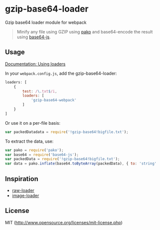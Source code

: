 # gzip-base64-loader

Gzip base64 loader module for webpack

> Minify any file using GZIP using [pako](http://nodeca.github.io/pako/) and base64-encode the result using [base64-js](https://github.com/davidchambers/Base64.js).

## Usage

[Documentation: Using loaders](http://webpack.github.io/docs/using-loaders.html)

In your `webpack.config.js`, add the gzip-base64-loader:

```javascript
loaders: [
    {
        test: /\.txt$/i,
        loaders: [
            'gzip-base64-webpack'
        ]
    }
]
```

Or use it on a per-file basis:

```javascript
var packedDatadata = require('!gzip-base64!bigfile.txt');
```

To extract the data, use:

```javascript
var pako = require('pako');
var base64 = require('base64-js');
var packedData = require('!gzip-base64!bigfile.txt');
var data = pako.inflate(base64.toByteArray(packedData), { to: 'string' });  // assuming the original data was a string
```

## Inspiration

* [raw-loader](https://github.com/webpack/raw-loader)
* [image-loader](https://github.com/tcoopman/image-webpack-loader)

## License

MIT (http://www.opensource.org/licenses/mit-license.php)
